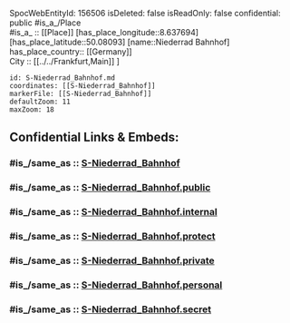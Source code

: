 ﻿---
location:
- 50.08093
- 8.637694
mapmarker: train
mapzoom:
- 8
- 18
tags:
- geo/station/train
type: Station
---

SpocWebEntityId: 156506
isDeleted: false
isReadOnly: false
confidential: public
#is_a_/Place  
#is_a_ :: [[Place]] 
[has_place_longitude::8.637694] 
[has_place_latitude::50.08093] 
[name::Niederrad Bahnhof] 
has_place_country:: [[Germany]]  
City :: [[../../Frankfurt,Main]] ] 


```leaflet
id: S-Niederrad_Bahnhof.md
coordinates: [[S-Niederrad_Bahnhof]] 
markerFile: [[S-Niederrad_Bahnhof]] 
defaultZoom: 11 
maxZoom: 18
```


## Confidential Links & Embeds: 

### #is_/same_as :: [S-Niederrad_Bahnhof](S-Niederrad_Bahnhof.md) 

### #is_/same_as :: [S-Niederrad_Bahnhof.public](/_public/Earth/Continent/Europe/Europe~Central/Germany/Germany~West/Hessen/counties~Hessen/Frankfurt~Main/Stations-FFM~S/S-Niederrad_Bahnhof.public.md) 

### #is_/same_as :: [S-Niederrad_Bahnhof.internal](/_internal/Earth/Continent/Europe/Europe~Central/Germany/Germany~West/Hessen/counties~Hessen/Frankfurt~Main/Stations-FFM~S/S-Niederrad_Bahnhof.internal.md) 

### #is_/same_as :: [S-Niederrad_Bahnhof.protect](/_protect/Earth/Continent/Europe/Europe~Central/Germany/Germany~West/Hessen/counties~Hessen/Frankfurt~Main/Stations-FFM~S/S-Niederrad_Bahnhof.protect.md) 

### #is_/same_as :: [S-Niederrad_Bahnhof.private](/_private/Earth/Continent/Europe/Europe~Central/Germany/Germany~West/Hessen/counties~Hessen/Frankfurt~Main/Stations-FFM~S/S-Niederrad_Bahnhof.private.md) 

### #is_/same_as :: [S-Niederrad_Bahnhof.personal](/_personal/Earth/Continent/Europe/Europe~Central/Germany/Germany~West/Hessen/counties~Hessen/Frankfurt~Main/Stations-FFM~S/S-Niederrad_Bahnhof.personal.md) 

### #is_/same_as :: [S-Niederrad_Bahnhof.secret](/_secret/Earth/Continent/Europe/Europe~Central/Germany/Germany~West/Hessen/counties~Hessen/Frankfurt~Main/Stations-FFM~S/S-Niederrad_Bahnhof.secret.md)

